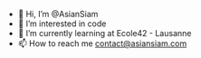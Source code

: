 - 👋 Hi, I’m @AsianSiam
- 👀 I’m interested in code
- 🌱 I’m currently learning at Ecole42 - Lausanne
- 📫 How to reach me contact@asiansiam.com

<!---
AsianSiam/AsianSiam is a ✨ special ✨ repository because its `README.md` (this file) appears on your GitHub profile.
You can click the Preview link to take a look at your changes.
--->
